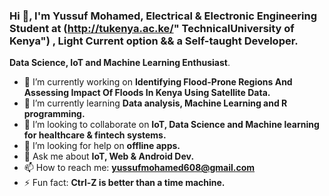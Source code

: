 ### Hi 👋, I'm Yussuf Mohamed, Electrical & Electronic Engineering Student at (http://tukenya.ac.ke/" TechnicalUniversity of Kenya") , Light Current option && a Self-taught Developer.

**Data Science, IoT and Machine Learning Enthusiast**.

- 🔭 I’m currently working on **Identifying Flood-Prone Regions And Assessing Impact Of Floods In Kenya Using Satellite Data.**
- 🌱 I’m currently learning **Data analysis, Machine Learning and R programming.**
- 👯 I’m looking to collaborate on **IoT, Data Science and Machine learning for healthcare & fintech systems.**
- 🤔 I’m looking for help on **offline apps.**
- 💬 Ask me about **IoT, Web & Android Dev.** 
- 📫 How to reach me: **yussufmohamed608@gmail.com**
- ⚡ Fun fact: **Ctrl-Z is better than a time machine.**

